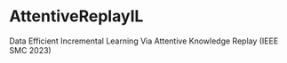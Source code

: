 # AttentiveReplayIL
Data Efficient Incremental Learning Via Attentive Knowledge Replay (IEEE SMC 2023)
